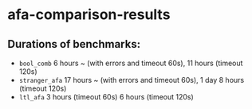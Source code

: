 # afa-comparison-results

## Durations of benchmarks:

 - `bool_comb` 6 hours ~ (with errors and timeout 60s), 11 hours (timeout 120s)
 - `stranger_afa` 17 hours ~ (with errors and timeout 60s), 1 day 8 hours (timeout 120s)
 - `ltl_afa` 3 hours (timeout 60s) 6 hours (timeout 120s)
